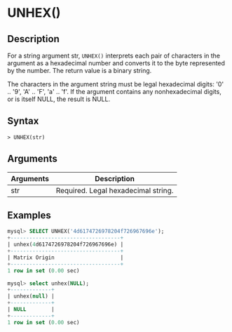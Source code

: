 # **UNHEX()**

## **Description**

For a string argument str, `UNHEX()` interprets each pair of characters in the argument as a hexadecimal number and converts it to the byte represented by the number. The return value is a binary string.

The characters in the argument string must be legal hexadecimal digits: '0' .. '9', 'A' .. 'F', 'a' .. 'f'. If the argument contains any nonhexadecimal digits, or is itself NULL, the result is NULL.

## **Syntax**

```
> UNHEX(str)
```

## **Arguments**

|  Arguments   | Description  |
|  ----  | ----  |
| str | Required. Legal hexadecimal string. |

## **Examples**

```SQL
mysql> SELECT UNHEX('4d6174726978204f726967696e');
+-----------------------------------+
| unhex(4d6174726978204f726967696e) |
+-----------------------------------+
| Matrix Origin                     |
+-----------------------------------+
1 row in set (0.00 sec)

mysql> select unhex(NULL);
+-------------+
| unhex(null) |
+-------------+
| NULL        |
+-------------+
1 row in set (0.00 sec)
```
